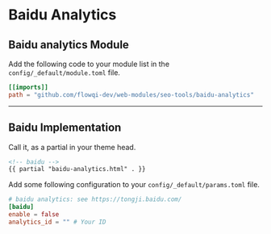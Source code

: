 # Baidu Analytics

## Baidu analytics Module

Add the following code to your module list in the `config/_default/module.toml` file.

```toml
[[imports]]
path = "github.com/flowqi-dev/web-modules/seo-tools/baidu-analytics"
```

<hr>

## Baidu Implementation

Call it, as a partial in your theme head.

```html
<!-- baidu -->
{{ partial "baidu-analytics.html" . }}
```

Add some following configuration to your `config/_default/params.toml` file.

```toml
# baidu analytics: see https://tongji.baidu.com/
[baidu]
enable = false
analytics_id = "" # Your ID
```
